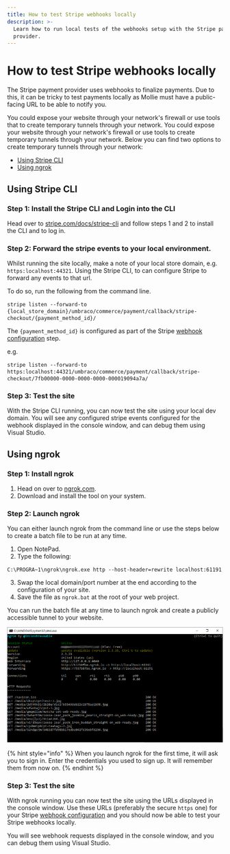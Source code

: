```yaml
---
title: How to test Stripe webhooks locally
description: >-
  Learn how to run local tests of the webhooks setup with the Stripe payment
  provider.
---
```


# How to test Stripe webhooks locally

The Stripe payment provider uses webhooks to finalize payments. Due to this, it can be tricky to test payments locally as Mollie must have a public-facing URL to be able to notify you.

You could expose your website through your network's firewall or use tools that to create temporary tunnels through your network.
You could expose your website through your network's firewall or use tools to create temporary tunnels through your network.
Below you can find two options to create temporary tunnels through your network:

- [Using Stripe CLI](using-stripe-cli)
- [Using ngrok](using-ngrok)


## Using Stripe CLI
### Step 1: Install the Stripe CLI and Login into the CLI

Head over to [stripe.com/docs/stripe-cli](https://stripe.com/docs/stripe-cli) and follow steps 1 and 2 to install the CLI and to log in.

### Step 2: Forward the stripe events to your local environment.

Whilst running the site locally, make a note of your local store domain, e.g. `https:localhost:44321`. Using the Stripe CLI, to can configure Stripe to forward any events to that url. 

To do so, run the following from the command line.

```
stripe listen --forward-to {local_store_domain}/umbraco/commerce/payment/callback/stripe-checkout/{payment_method_id}/
```

The `{payment_method_id}` is configured as part of the Stripe [webhook configuration](../configuring-stripe.md#step-3-webhook) step.

e.g. 
```
stripe listen --forward-to https:localhost:44321/umbraco/commerce/payment/callback/stripe-checkout/7fb00000-0000-0000-0000-000019094a7a/
```

### Step 3: Test the site

With the Stripe CLI running, you can now test the site using your local dev domain. You will see any configured stripe events configured for the webhook displayed in the console window, and can debug them using Visual Studio.

## Using ngrok
### Step 1: Install ngrok

1. Head on over to [ngrok.com](https://ngrok.com/).
2. Download and install the tool on your system.

### Step 2: Launch ngrok

You can either launch ngrok from the command line or use the steps below to create a batch file to be run at any time.

1. Open NotePad.
2. Type the following:

```
C:\PROGRA~1\ngrok\ngrok.exe http --host-header=rewrite localhost:61191
```

3. Swap the local domain/port number at the end according to the configuration of your site.
4. Save the file as `ngrok.bat` at the root of your web project.

You can run the batch file at any time to launch ngrok and create a publicly accessible tunnel to your website.

![ngrok](../../media/ngrok.png)

{% hint style="info" %}
When you launch ngrok for the first time, it will ask you to sign in. Enter the credentials you used to sign up. It will remember them from now on.
{% endhint %}

### Step 3: Test the site

With ngrok running you can now test the site using the URLs displayed in the console window. Use these URLs (preferably the secure `https` one) for your Stripe [webhook configuration](../configuring-stripe.md#step-3-webhook) and you should now be able to test your Stripe webhooks locally.

You will see webhook requests displayed in the console window, and you can debug them using Visual Studio.
